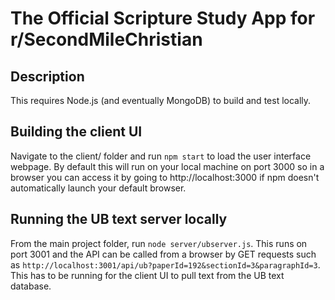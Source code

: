 # The Official Scripture Study App for r/SecondMileChristian

## Description

This requires Node.js (and eventually MongoDB) to build and test locally.

## Building the client UI

Navigate to the client/ folder and run `npm start` to load the user interface webpage. By default this will run on your local machine on port 3000 so in a browser you can access it by going to http://localhost:3000 if npm doesn't automatically launch your default browser.

## Running the UB text server locally

From the main project folder, run `node server/ubserver.js`. This runs on port 3001 and the API can be called from a browser by GET requests such as `http://localhost:3001/api/ub?paperId=192&sectionId=3&paragraphId=3`. This has to be running for the client UI to pull text from the UB text database.